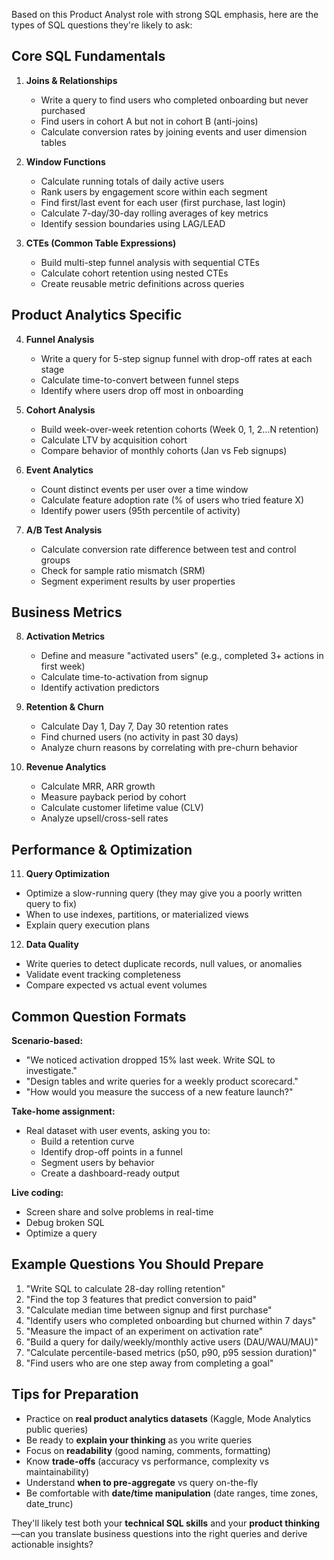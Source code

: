 Based on this Product Analyst role with strong SQL emphasis, here are the types of SQL questions they're likely to ask:

## **Core SQL Fundamentals**

1. **Joins & Relationships**
   - Write a query to find users who completed onboarding but never purchased
   - Find users in cohort A but not in cohort B (anti-joins)
   - Calculate conversion rates by joining events and user dimension tables

2. **Window Functions**
   - Calculate running totals of daily active users
   - Rank users by engagement score within each segment
   - Find first/last event for each user (first purchase, last login)
   - Calculate 7-day/30-day rolling averages of key metrics
   - Identify session boundaries using LAG/LEAD

3. **CTEs (Common Table Expressions)**
   - Build multi-step funnel analysis with sequential CTEs
   - Calculate cohort retention using nested CTEs
   - Create reusable metric definitions across queries

## **Product Analytics Specific**

4. **Funnel Analysis**
   - Write a query for 5-step signup funnel with drop-off rates at each stage
   - Calculate time-to-convert between funnel steps
   - Identify where users drop off most in onboarding

5. **Cohort Analysis**
   - Build week-over-week retention cohorts (Week 0, 1, 2...N retention)
   - Calculate LTV by acquisition cohort
   - Compare behavior of monthly cohorts (Jan vs Feb signups)

6. **Event Analytics**
   - Count distinct events per user over a time window
   - Calculate feature adoption rate (% of users who tried feature X)
   - Identify power users (95th percentile of activity)

7. **A/B Test Analysis**
   - Calculate conversion rate difference between test and control groups
   - Check for sample ratio mismatch (SRM)
   - Segment experiment results by user properties

## **Business Metrics**

8. **Activation Metrics**
   - Define and measure "activated users" (e.g., completed 3+ actions in first week)
   - Calculate time-to-activation from signup
   - Identify activation predictors

9. **Retention & Churn**
   - Calculate Day 1, Day 7, Day 30 retention rates
   - Find churned users (no activity in past 30 days)
   - Analyze churn reasons by correlating with pre-churn behavior

10. **Revenue Analytics**
    - Calculate MRR, ARR growth
    - Measure payback period by cohort
    - Calculate customer lifetime value (CLV)
    - Analyze upsell/cross-sell rates

## **Performance & Optimization**

11. **Query Optimization**
   - Optimize a slow-running query (they may give you a poorly written query to fix)
   - When to use indexes, partitions, or materialized views
   - Explain query execution plans

12. **Data Quality**
   - Write queries to detect duplicate records, null values, or anomalies
   - Validate event tracking completeness
   - Compare expected vs actual event volumes

## **Common Question Formats**

**Scenario-based:**
- "We noticed activation dropped 15% last week. Write SQL to investigate."
- "Design tables and write queries for a weekly product scorecard."
- "How would you measure the success of a new feature launch?"

**Take-home assignment:**
- Real dataset with user events, asking you to:
  - Build a retention curve
  - Identify drop-off points in a funnel
  - Segment users by behavior
  - Create a dashboard-ready output

**Live coding:**
- Screen share and solve problems in real-time
- Debug broken SQL
- Optimize a query

## **Example Questions You Should Prepare**

1. "Write SQL to calculate 28-day rolling retention"
2. "Find the top 3 features that predict conversion to paid"
3. "Calculate median time between signup and first purchase"
4. "Identify users who completed onboarding but churned within 7 days"
5. "Measure the impact of an experiment on activation rate"
6. "Build a query for daily/weekly/monthly active users (DAU/WAU/MAU)"
7. "Calculate percentile-based metrics (p50, p90, p95 session duration)"
8. "Find users who are one step away from completing a goal"

## **Tips for Preparation**

- Practice on **real product analytics datasets** (Kaggle, Mode Analytics public queries)
- Be ready to **explain your thinking** as you write queries
- Focus on **readability** (good naming, comments, formatting)
- Know **trade-offs** (accuracy vs performance, complexity vs maintainability)
- Understand **when to pre-aggregate** vs query on-the-fly
- Be comfortable with **date/time manipulation** (date ranges, time zones, date_trunc)

They'll likely test both your **technical SQL skills** and your **product thinking**—can you translate business questions into the right queries and derive actionable insights?
